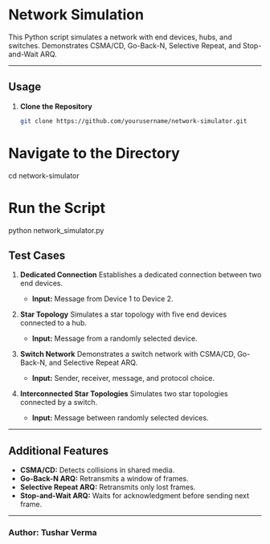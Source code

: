 # Network Simulation

This Python script simulates a network with end devices, hubs, and switches. Demonstrates CSMA/CD, Go-Back-N, Selective Repeat, and Stop-and-Wait ARQ.

---

## Usage

1. **Clone the Repository**
   ```bash
   git clone https://github.com/yourusername/network-simulator.git

# Navigate to the Directory
cd network-simulator

# Run the Script
python network_simulator.py


## Test Cases

1. **Dedicated Connection**
   Establishes a dedicated connection between two end devices.
   - **Input:** Message from Device 1 to Device 2.

2. **Star Topology**
   Simulates a star topology with five end devices connected to a hub.
   - **Input:** Message from a randomly selected device.

3. **Switch Network**
   Demonstrates a switch network with CSMA/CD, Go-Back-N, and Selective Repeat ARQ.
   - **Input:** Sender, receiver, message, and protocol choice.

4. **Interconnected Star Topologies**
   Simulates two star topologies connected by a switch.
   - **Input:** Message between randomly selected devices.

---

## Additional Features
- **CSMA/CD:** Detects collisions in shared media.
- **Go-Back-N ARQ:** Retransmits a window of frames.
- **Selective Repeat ARQ:** Retransmits only lost frames.
- **Stop-and-Wait ARQ:** Waits for acknowledgment before sending next frame.

---

### Author: Tushar Verma
